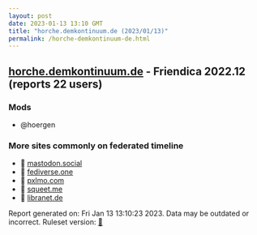 ```yaml
---
layout: post
date: 2023-01-13 13:10 GMT
title: "horche.demkontinuum.de (2023/01/13)"
permalink: /horche-demkontinuum-de.html
---
```


## [horche.demkontinuum.de](https://horche.demkontinuum.de) - Friendica 2022.12 (reports 22 users)

### Mods
 * @hoergen

### More sites commonly on federated timeline

* 🐘 [mastodon.social](/mastodon-social.html)
* 🐘 [fediverse.one](/fediverse-one.html)
* 🐘 [pxlmo.com](/pxlmo-com.html)
* 🐘 [squeet.me](/squeet-me.html)
* 🐘 [libranet.de](/libranet-de.html)

Report generated on: Fri Jan 13 13:10:23 2023. Data may be outdated or incorrect.
Ruleset version: [🧁](/version-cupcake)
